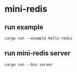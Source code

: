 # mini-redis

## run example

```shell
cargo run --example hello-redis
```

## run mini-redis server

```shell
cargo run --bin server
```